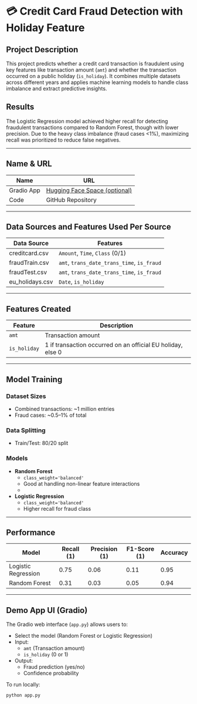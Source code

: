 # 💳 Credit Card Fraud Detection with Holiday Feature

## Project Description

This project predicts whether a credit card transaction is fraudulent using key features like transaction amount (`amt`) and whether the transaction occurred on a public holiday (`is_holiday`). It combines multiple datasets across different years and applies machine learning models to handle class imbalance and extract predictive insights.

## Results

The Logistic Regression model achieved higher recall for detecting fraudulent transactions compared to Random Forest, though with lower precision. Due to the heavy class imbalance (fraud cases <1%), maximizing recall was prioritized to reduce false negatives.

---

## Name & URL

| Name         | URL                         |
|--------------|-----------------------------|
| Gradio App   | [Hugging Face Space (optional)](https://huggingface.co/spaces/groebmic/FraudPrediction) |
| Code         | GitHub Repository           |

---

## Data Sources and Features Used Per Source

| Data Source           | Features                             |
|-----------------------|--------------------------------------|
| creditcard.csv        | `Amount`, `Time`, `Class` (0/1)      |
| fraudTrain.csv        | `amt`, `trans_date_trans_time`, `is_fraud` |
| fraudTest.csv         | `amt`, `trans_date_trans_time`, `is_fraud` |
| eu_holidays.csv       | `Date`, `is_holiday`                 |

---

## Features Created

| Feature      | Description                                                  |
|--------------|--------------------------------------------------------------|
| `amt`        | Transaction amount                                           |
| `is_holiday` | 1 if transaction occurred on an official EU holiday, else 0 |

---

## Model Training

### Dataset Sizes
- Combined transactions: ~1 million entries
- Fraud cases: ~0.5–1% of total

### Data Splitting
- Train/Test: 80/20 split

### Models
- **Random Forest**
  - `class_weight='balanced'`
  - Good at handling non-linear feature interactions
  - 
- **Logistic Regression**
  - `class_weight='balanced'`
  - Higher recall for fraud class

---

## Performance

| Model             | Recall (1) | Precision (1) | F1-Score (1) | Accuracy |
|-------------------|------------|---------------|--------------|----------|
| Logistic Regression | 0.75       | 0.06          | 0.11         | 0.95     |
| Random Forest       | 0.31       | 0.03          | 0.05         | 0.94     |

---

## Demo App UI (Gradio)

The Gradio web interface (`app.py`) allows users to:

- Select the model (Random Forest or Logistic Regression)
- Input:
  - `amt` (Transaction amount)
  - `is_holiday` (0 or 1)
- Output:
  - Fraud prediction (yes/no)
  - Confidence probability

To run locally:

```bash
python app.py
